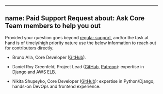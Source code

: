 ---

## name: Paid Support Request about: Ask Core Team members to help you out

Provided your question goes beyond [regular support](https://github.com/cookiecutter/cookiecutter-django/issues/new?template=question.md), and/or the task at hand is of timely/high priority nature use the below information to reach out for contributors directly.

- Bruno Alla, Core Developer ([GitHub](https://github.com/sponsors/browniebroke)).

- Daniel Roy Greenfeld, Project Lead ([GitHub](https://github.com/pydanny), [Patreon](https://www.patreon.com/danielroygreenfeld)): expertise in Django and AWS ELB.

- Nikita Shupeyko, Core Developer ([GitHub](https://github.com/webyneter)): expertise in Python/Django, hands-on DevOps and frontend experience.
